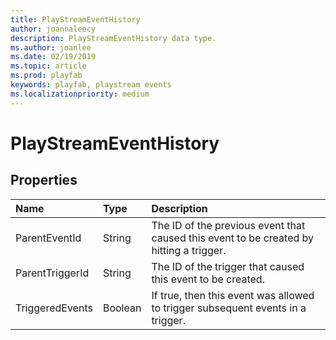 ```yaml
---
title: PlayStreamEventHistory
author: joannaleecy
description: PlayStreamEventHistory data type.
ms.author: joanlee
ms.date: 02/19/2019
ms.topic: article
ms.prod: playfab
keywords: playfab, playstream events
ms.localizationpriority: medium
---
```


# PlayStreamEventHistory

## Properties

|Name|Type|Description|
| :--------------------|:-------------------|:----------------------|
|ParentEventId|String|The ID of the previous event that caused this event to be created by hitting a trigger.|
|ParentTriggerId|String|The ID of the trigger that caused this event to be created.|
|TriggeredEvents|Boolean|If true, then this event was allowed to trigger subsequent events in a trigger.|

